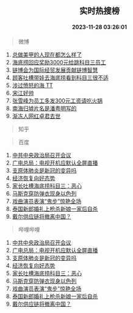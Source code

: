 <div align="center"><h2>实时热搜榜</h2><h4>2023-11-28 03:26:01</h4></div>

> 微博  

1. [总做美甲的人现在都怎么样了](https://s.weibo.com/weibo?q=%23%E6%80%BB%E5%81%9A%E7%BE%8E%E7%94%B2%E7%9A%84%E4%BA%BA%E7%8E%B0%E5%9C%A8%E9%83%BD%E6%80%8E%E4%B9%88%E6%A0%B7%E4%BA%86%23&t=31&band_rank=1&Refer=top)<br />
2. [海底捞回应奖励3000元给跳科目三员工](https://s.weibo.com/weibo?q=%23%E6%B5%B7%E5%BA%95%E6%8D%9E%E5%9B%9E%E5%BA%94%E5%A5%96%E5%8A%B13000%E5%85%83%E7%BB%99%E8%B7%B3%E7%A7%91%E7%9B%AE%E4%B8%89%E5%91%98%E5%B7%A5%23&t=31&band_rank=2&Refer=top)<br />
3. [链博会为国际经贸发展贡献链博智慧](https://s.weibo.com/weibo?q=%23%E9%93%BE%E5%8D%9A%E4%BC%9A%E4%B8%BA%E5%9B%BD%E9%99%85%E7%BB%8F%E8%B4%B8%E5%8F%91%E5%B1%95%E8%B4%A1%E7%8C%AE%E9%93%BE%E5%8D%9A%E6%99%BA%E6%85%A7%23&t=31&band_rank=3&Refer=top)<br />
4. [顾客吐槽带娃去海底捞看到科目三很不适](https://s.weibo.com/weibo?q=%23%E9%A1%BE%E5%AE%A2%E5%90%90%E6%A7%BD%E5%B8%A6%E5%A8%83%E5%8E%BB%E6%B5%B7%E5%BA%95%E6%8D%9E%E7%9C%8B%E5%88%B0%E7%A7%91%E7%9B%AE%E4%B8%89%E5%BE%88%E4%B8%8D%E9%80%82%23&t=31&band_rank=4&Refer=top)<br />
5. [涉过愤怒的海 TT](https://s.weibo.com/weibo?q=%E6%B6%89%E8%BF%87%E6%84%A4%E6%80%92%E7%9A%84%E6%B5%B7%20TT&t=31&band_rank=5&Refer=top)<br />
6. [宋江好帅](https://s.weibo.com/weibo?q=%E5%AE%8B%E6%B1%9F%E5%A5%BD%E5%B8%85&t=31&band_rank=6&Refer=top)<br />
7. [张雪峰为员工多发300元工资请吃火锅](https://s.weibo.com/weibo?q=%23%E5%BC%A0%E9%9B%AA%E5%B3%B0%E4%B8%BA%E5%91%98%E5%B7%A5%E5%A4%9A%E5%8F%91300%E5%85%83%E5%B7%A5%E8%B5%84%E8%AF%B7%E5%90%83%E7%81%AB%E9%94%85%23&t=31&band_rank=7&Refer=top)<br />
8. [南海归墟片名是潘粤明写的](https://s.weibo.com/weibo?q=%23%E5%8D%97%E6%B5%B7%E5%BD%92%E5%A2%9F%E7%89%87%E5%90%8D%E6%98%AF%E6%BD%98%E7%B2%A4%E6%98%8E%E5%86%99%E7%9A%84%23&t=31&band_rank=8&Refer=top)<br />
9. [渐冻人网红卓君去世](https://s.weibo.com/weibo?q=%23%E6%B8%90%E5%86%BB%E4%BA%BA%E7%BD%91%E7%BA%A2%E5%8D%93%E5%90%9B%E5%8E%BB%E4%B8%96%23&t=31&band_rank=9&Refer=top)<br />

> 知乎  


> 百度  

1. [中共中央政治局召开会议](https://www.baidu.com/s?wd=%E4%B8%AD%E5%85%B1%E4%B8%AD%E5%A4%AE%E6%94%BF%E6%B2%BB%E5%B1%80%E5%8F%AC%E5%BC%80%E4%BC%9A%E8%AE%AE&sa=fyb_news&rsv_dl=fyb_news)<br />
2. [广电总局：电视开机应默认全屏直播](https://www.baidu.com/s?wd=%E5%B9%BF%E7%94%B5%E6%80%BB%E5%B1%80%EF%BC%9A%E7%94%B5%E8%A7%86%E5%BC%80%E6%9C%BA%E5%BA%94%E9%BB%98%E8%AE%A4%E5%85%A8%E5%B1%8F%E7%9B%B4%E6%92%AD&sa=fyb_news&rsv_dl=fyb_news)<br />
3. [支原体肺炎是新冠的变异吗](https://www.baidu.com/s?wd=%E6%94%AF%E5%8E%9F%E4%BD%93%E8%82%BA%E7%82%8E%E6%98%AF%E6%96%B0%E5%86%A0%E7%9A%84%E5%8F%98%E5%BC%82%E5%90%97&sa=fyb_news&rsv_dl=fyb_news)<br />
4. [经济恢复向好态势](https://www.baidu.com/s?wd=%E7%BB%8F%E6%B5%8E%E6%81%A2%E5%A4%8D%E5%90%91%E5%A5%BD%E6%80%81%E5%8A%BF&sa=fyb_news&rsv_dl=fyb_news)<br />
5. [家长吐槽海底捞科目三：恶心](https://www.baidu.com/s?wd=%E5%AE%B6%E9%95%BF%E5%90%90%E6%A7%BD%E6%B5%B7%E5%BA%95%E6%8D%9E%E7%A7%91%E7%9B%AE%E4%B8%89%EF%BC%9A%E6%81%B6%E5%BF%83&sa=fyb_news&rsv_dl=fyb_news)<br />
6. [马斯克穿防弹衣现身以色列](https://www.baidu.com/s?wd=%E9%A9%AC%E6%96%AF%E5%85%8B%E7%A9%BF%E9%98%B2%E5%BC%B9%E8%A1%A3%E7%8E%B0%E8%BA%AB%E4%BB%A5%E8%89%B2%E5%88%97&sa=fyb_news&rsv_dl=fyb_news)<br />
7. [戏曲演员表演“鬼步”惊艳全场](https://www.baidu.com/s?wd=%E6%88%8F%E6%9B%B2%E6%BC%94%E5%91%98%E8%A1%A8%E6%BC%94%E2%80%9C%E9%AC%BC%E6%AD%A5%E2%80%9D%E6%83%8A%E8%89%B3%E5%85%A8%E5%9C%BA&sa=fyb_news&rsv_dl=fyb_news)<br />
8. [泰国新郎婚礼上枪杀新娘一家后自杀](https://www.baidu.com/s?wd=%E6%B3%B0%E5%9B%BD%E6%96%B0%E9%83%8E%E5%A9%9A%E7%A4%BC%E4%B8%8A%E6%9E%AA%E6%9D%80%E6%96%B0%E5%A8%98%E4%B8%80%E5%AE%B6%E5%90%8E%E8%87%AA%E6%9D%80&sa=fyb_news&rsv_dl=fyb_news)<br />
9. [戴尔供应链将撤离中国？](https://www.baidu.com/s?wd=%E6%88%B4%E5%B0%94%E4%BE%9B%E5%BA%94%E9%93%BE%E5%B0%86%E6%92%A4%E7%A6%BB%E4%B8%AD%E5%9B%BD%EF%BC%9F&sa=fyb_news&rsv_dl=fyb_news)<br />

> 哔哩哔哩  

1. [中共中央政治局召开会议](https://www.baidu.com/s?wd=%E4%B8%AD%E5%85%B1%E4%B8%AD%E5%A4%AE%E6%94%BF%E6%B2%BB%E5%B1%80%E5%8F%AC%E5%BC%80%E4%BC%9A%E8%AE%AE&sa=fyb_news&rsv_dl=fyb_news)<br />
2. [广电总局：电视开机应默认全屏直播](https://www.baidu.com/s?wd=%E5%B9%BF%E7%94%B5%E6%80%BB%E5%B1%80%EF%BC%9A%E7%94%B5%E8%A7%86%E5%BC%80%E6%9C%BA%E5%BA%94%E9%BB%98%E8%AE%A4%E5%85%A8%E5%B1%8F%E7%9B%B4%E6%92%AD&sa=fyb_news&rsv_dl=fyb_news)<br />
3. [支原体肺炎是新冠的变异吗](https://www.baidu.com/s?wd=%E6%94%AF%E5%8E%9F%E4%BD%93%E8%82%BA%E7%82%8E%E6%98%AF%E6%96%B0%E5%86%A0%E7%9A%84%E5%8F%98%E5%BC%82%E5%90%97&sa=fyb_news&rsv_dl=fyb_news)<br />
4. [经济恢复向好态势](https://www.baidu.com/s?wd=%E7%BB%8F%E6%B5%8E%E6%81%A2%E5%A4%8D%E5%90%91%E5%A5%BD%E6%80%81%E5%8A%BF&sa=fyb_news&rsv_dl=fyb_news)<br />
5. [家长吐槽海底捞科目三：恶心](https://www.baidu.com/s?wd=%E5%AE%B6%E9%95%BF%E5%90%90%E6%A7%BD%E6%B5%B7%E5%BA%95%E6%8D%9E%E7%A7%91%E7%9B%AE%E4%B8%89%EF%BC%9A%E6%81%B6%E5%BF%83&sa=fyb_news&rsv_dl=fyb_news)<br />
6. [马斯克穿防弹衣现身以色列](https://www.baidu.com/s?wd=%E9%A9%AC%E6%96%AF%E5%85%8B%E7%A9%BF%E9%98%B2%E5%BC%B9%E8%A1%A3%E7%8E%B0%E8%BA%AB%E4%BB%A5%E8%89%B2%E5%88%97&sa=fyb_news&rsv_dl=fyb_news)<br />
7. [戏曲演员表演“鬼步”惊艳全场](https://www.baidu.com/s?wd=%E6%88%8F%E6%9B%B2%E6%BC%94%E5%91%98%E8%A1%A8%E6%BC%94%E2%80%9C%E9%AC%BC%E6%AD%A5%E2%80%9D%E6%83%8A%E8%89%B3%E5%85%A8%E5%9C%BA&sa=fyb_news&rsv_dl=fyb_news)<br />
8. [泰国新郎婚礼上枪杀新娘一家后自杀](https://www.baidu.com/s?wd=%E6%B3%B0%E5%9B%BD%E6%96%B0%E9%83%8E%E5%A9%9A%E7%A4%BC%E4%B8%8A%E6%9E%AA%E6%9D%80%E6%96%B0%E5%A8%98%E4%B8%80%E5%AE%B6%E5%90%8E%E8%87%AA%E6%9D%80&sa=fyb_news&rsv_dl=fyb_news)<br />
9. [戴尔供应链将撤离中国？](https://www.baidu.com/s?wd=%E6%88%B4%E5%B0%94%E4%BE%9B%E5%BA%94%E9%93%BE%E5%B0%86%E6%92%A4%E7%A6%BB%E4%B8%AD%E5%9B%BD%EF%BC%9F&sa=fyb_news&rsv_dl=fyb_news)<br />
